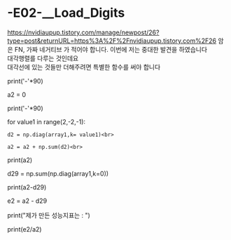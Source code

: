 # -E02-__Load_Digits
https://nvidiaupup.tistory.com/manage/newpost/26?type=post&returnURL=https%3A%2F%2Fnvidiaupup.tistory.com%2F26
암은 FN, 가짜 네거티브 가 적어야 합니다. 
이번에 저는 중대한 발견을 하였습니다<br>
대각행렬를 다루는 것인데요 <br>
대각선에 있는 것들만 더해주려면 특별한 함수를 써야 합니다
<br>

print('-'*90)<br>

a2 = 0<br>

print('-'*90)<br>

for value1 in range(2,-2,-1):<br>

    d2 = np.diag(array1,k= value1)<br>

    a2 = a2 + np.sum(d2)<br>

print(a2)<br>


d29 = np.sum(np.diag(array1,k=0))<br>

print(a2-d29)<br>

e2 = a2 - d29<br>

print("제가 만든 성능지표는 : ")<br>

print(e2/a2)<br>

